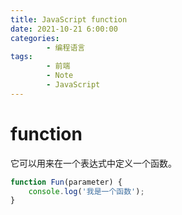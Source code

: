 ```yaml
---
title: JavaScript function
date: 2021-10-21 6:00:00
categories:
        - 编程语言
tags:
        - 前端
        - Note
        - JavaScript
---
```


# function

它可以用来在一个表达式中定义一个函数。

```js
function Fun(parameter) {
	console.log('我是一个函数');
}
```
